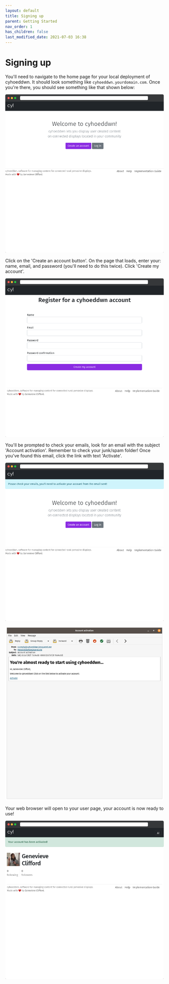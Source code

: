 ```yaml
---
layout: default
title: Signing up
parent: Getting Started
nav_order: 1
has_children: false
last_modified_date: 2021-07-03 16:38
---
```


# Signing up

You'll need to navigate to the home page for your local deployment of cyhoeddwn. It should look something like `cyhoeddwn.yourdomain.com`. Once you're there, you should see something like that shown below:

![](/assets/img/index_page.png)

Click on the 'Create an account button'. On the page that loads, enter your: name, email, and password (you'll need to do this twice). Click 'Create my account'.

![](/assets/img/register_page.png)

You'll be prompted to check your emails, look for an email with the subject 'Account activation'. Remember to check your junk/spam folder! Once you've found this email, click the link with text 'Activate'.

![](/assets/img/check_emails.png)

![](/assets/img/email_activation.png)

Your web browser will open to your user page, your account is now ready to use!

![](/assets/img/account_activated.png)